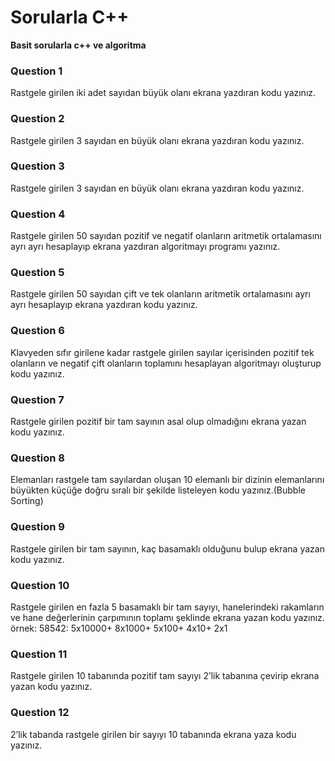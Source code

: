# Sorularla C++
__Basit sorularla c++ ve algoritma__

### Question 1
Rastgele girilen iki adet sayıdan büyük olanı ekrana yazdıran kodu yazınız.

### Question 2
Rastgele girilen 3 sayıdan en büyük olanı ekrana yazdıran kodu yazınız.

### Question 3
Rastgele girilen 3 sayıdan en büyük olanı ekrana yazdıran kodu yazınız.

### Question 4
Rastgele girilen 50 sayıdan pozitif ve negatif olanların aritmetik ortalamasını ayrı ayrı hesaplayıp ekrana yazdıran algoritmayı programı yazınız.

### Question 5
Rastgele girilen 50 sayıdan çift ve tek olanların aritmetik ortalamasını ayrı ayrı hesaplayıp ekrana yazdıran kodu yazınız.

### Question 6
Klavyeden sıfır girilene kadar rastgele girilen sayılar içerisinden pozitif tek olanların ve negatif çift olanların toplamını hesaplayan algoritmayı oluşturup kodu yazınız.

### Question 7
Rastgele girilen pozitif bir tam sayının asal olup olmadığını ekrana yazan kodu yazınız.

### Question 8
Elemanları rastgele tam sayılardan oluşan 10 elemanlı bir dizinin elemanlarını büyükten küçüğe doğru sıralı bir şekilde listeleyen kodu yazınız.(Bubble Sorting)

### Question 9
Rastgele girilen bir tam sayının, kaç basamaklı olduğunu bulup ekrana yazan kodu yazınız.

### Question 10
Rastgele girilen en fazla 5 basamaklı bir tam sayıyı, hanelerindeki rakamların ve hane değerlerinin çarpımının toplamı şeklinde ekrana yazan kodu yazınız.
örnek: 
58542: 5x10000+
8x1000+
5x100+
4x10+
2x1

### Question 11

Rastgele girilen 10 tabanında pozitif tam sayıyı 2’lik tabanına çevirip ekrana yazan kodu yazınız.

### Question 12

2’lik tabanda rastgele girilen bir sayıyı 10 tabanında ekrana yaza kodu yazınız.